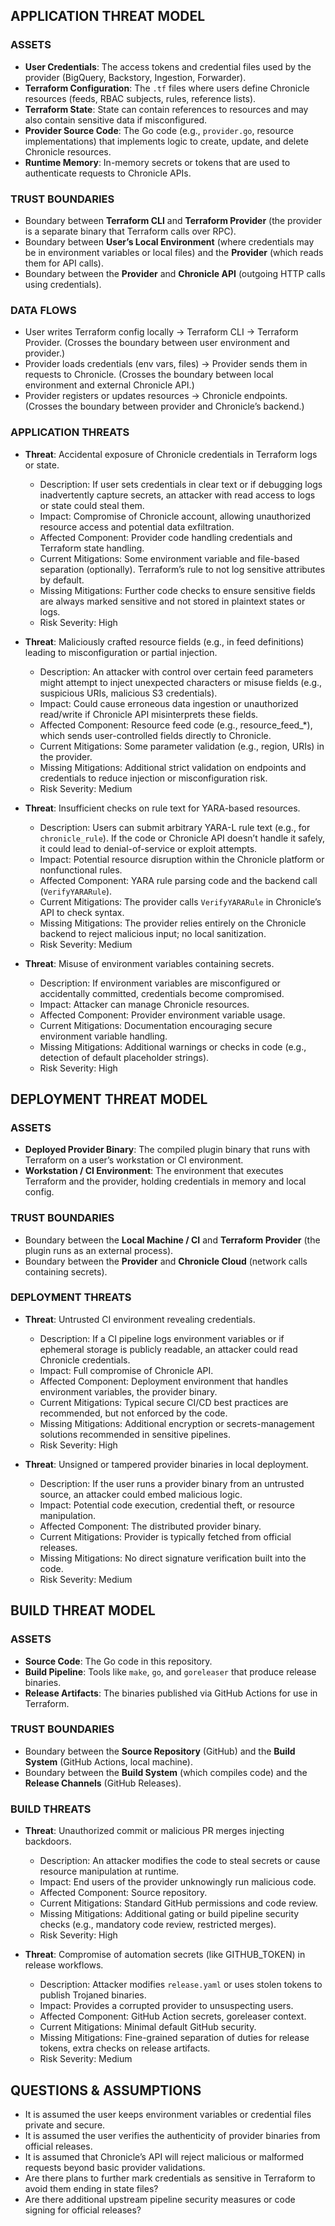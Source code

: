 ## APPLICATION THREAT MODEL

### ASSETS
- **User Credentials**: The access tokens and credential files used by the provider (BigQuery, Backstory, Ingestion, Forwarder).
- **Terraform Configuration**: The `.tf` files where users define Chronicle resources (feeds, RBAC subjects, rules, reference lists).
- **Terraform State**: State can contain references to resources and may also contain sensitive data if misconfigured.
- **Provider Source Code**: The Go code (e.g., `provider.go`, resource implementations) that implements logic to create, update, and delete Chronicle resources.
- **Runtime Memory**: In-memory secrets or tokens that are used to authenticate requests to Chronicle APIs.

### TRUST BOUNDARIES
- Boundary between **Terraform CLI** and **Terraform Provider** (the provider is a separate binary that Terraform calls over RPC).
- Boundary between **User’s Local Environment** (where credentials may be in environment variables or local files) and the **Provider** (which reads them for API calls).
- Boundary between the **Provider** and **Chronicle API** (outgoing HTTP calls using credentials).

### DATA FLOWS
- User writes Terraform config locally → Terraform CLI → Terraform Provider.  (Crosses the boundary between user environment and provider.)
- Provider loads credentials (env vars, files) → Provider sends them in requests to Chronicle.  (Crosses the boundary between local environment and external Chronicle API.)
- Provider registers or updates resources → Chronicle endpoints.  (Crosses the boundary between provider and Chronicle’s backend.)

### APPLICATION THREATS
- **Threat**: Accidental exposure of Chronicle credentials in Terraform logs or state.
  - Description: If user sets credentials in clear text or if debugging logs inadvertently capture secrets, an attacker with read access to logs or state could steal them.
  - Impact: Compromise of Chronicle account, allowing unauthorized resource access and potential data exfiltration.
  - Affected Component: Provider code handling credentials and Terraform state handling.
  - Current Mitigations: Some environment variable and file-based separation (optionally). Terraform’s rule to not log sensitive attributes by default.
  - Missing Mitigations: Further code checks to ensure sensitive fields are always marked sensitive and not stored in plaintext states or logs.
  - Risk Severity: High

- **Threat**: Maliciously crafted resource fields (e.g., in feed definitions) leading to misconfiguration or partial injection.
  - Description: An attacker with control over certain feed parameters might attempt to inject unexpected characters or misuse fields (e.g., suspicious URIs, malicious S3 credentials).
  - Impact: Could cause erroneous data ingestion or unauthorized read/write if Chronicle API misinterprets these fields.
  - Affected Component: Resource feed code (e.g., resource_feed_*), which sends user-controlled fields directly to Chronicle.
  - Current Mitigations: Some parameter validation (e.g., region, URIs) in the provider.
  - Missing Mitigations: Additional strict validation on endpoints and credentials to reduce injection or misconfiguration risk.
  - Risk Severity: Medium

- **Threat**: Insufficient checks on rule text for YARA-based resources.
  - Description: Users can submit arbitrary YARA-L rule text (e.g., for `chronicle_rule`). If the code or Chronicle API doesn’t handle it safely, it could lead to denial-of-service or exploit attempts.
  - Impact: Potential resource disruption within the Chronicle platform or nonfunctional rules.
  - Affected Component: YARA rule parsing code and the backend call (`VerifyYARARule`).
  - Current Mitigations: The provider calls `VerifyYARARule` in Chronicle’s API to check syntax.
  - Missing Mitigations: The provider relies entirely on the Chronicle backend to reject malicious input; no local sanitization.
  - Risk Severity: Medium

- **Threat**: Misuse of environment variables containing secrets.
  - Description: If environment variables are misconfigured or accidentally committed, credentials become compromised.
  - Impact: Attacker can manage Chronicle resources.
  - Affected Component: Provider environment variable usage.
  - Current Mitigations: Documentation encouraging secure environment variable handling.
  - Missing Mitigations: Additional warnings or checks in code (e.g., detection of default placeholder strings).
  - Risk Severity: High

## DEPLOYMENT THREAT MODEL

### ASSETS
- **Deployed Provider Binary**: The compiled plugin binary that runs with Terraform on a user’s workstation or CI environment.
- **Workstation / CI Environment**: The environment that executes Terraform and the provider, holding credentials in memory and local config.

### TRUST BOUNDARIES
- Boundary between the **Local Machine / CI** and **Terraform Provider** (the plugin runs as an external process).
- Boundary between the **Provider** and **Chronicle Cloud** (network calls containing secrets).

### DEPLOYMENT THREATS
- **Threat**: Untrusted CI environment revealing credentials.
  - Description: If a CI pipeline logs environment variables or if ephemeral storage is publicly readable, an attacker could read Chronicle credentials.
  - Impact: Full compromise of Chronicle API.
  - Affected Component: Deployment environment that handles environment variables, the provider binary.
  - Current Mitigations: Typical secure CI/CD best practices are recommended, but not enforced by the code.
  - Missing Mitigations: Additional encryption or secrets-management solutions recommended in sensitive pipelines.
  - Risk Severity: High

- **Threat**: Unsigned or tampered provider binaries in local deployment.
  - Description: If the user runs a provider binary from an untrusted source, an attacker could embed malicious logic.
  - Impact: Potential code execution, credential theft, or resource manipulation.
  - Affected Component: The distributed provider binary.
  - Current Mitigations: Provider is typically fetched from official releases.
  - Missing Mitigations: No direct signature verification built into the code.
  - Risk Severity: Medium

## BUILD THREAT MODEL

### ASSETS
- **Source Code**: The Go code in this repository.
- **Build Pipeline**: Tools like `make`, `go`, and `goreleaser` that produce release binaries.
- **Release Artifacts**: The binaries published via GitHub Actions for use in Terraform.

### TRUST BOUNDARIES
- Boundary between the **Source Repository** (GitHub) and the **Build System** (GitHub Actions, local machine).
- Boundary between the **Build System** (which compiles code) and the **Release Channels** (GitHub Releases).

### BUILD THREATS
- **Threat**: Unauthorized commit or malicious PR merges injecting backdoors.
  - Description: An attacker modifies the code to steal secrets or cause resource manipulation at runtime.
  - Impact: End users of the provider unknowingly run malicious code.
  - Affected Component: Source repository.
  - Current Mitigations: Standard GitHub permissions and code review.
  - Missing Mitigations: Additional gating or build pipeline security checks (e.g., mandatory code review, restricted merges).
  - Risk Severity: High

- **Threat**: Compromise of automation secrets (like GITHUB_TOKEN) in release workflows.
  - Description: Attacker modifies `release.yaml` or uses stolen tokens to publish Trojaned binaries.
  - Impact: Provides a corrupted provider to unsuspecting users.
  - Affected Component: GitHub Action secrets, goreleaser context.
  - Current Mitigations: Minimal default GitHub security.
  - Missing Mitigations: Fine-grained separation of duties for release tokens, extra checks on release artifacts.
  - Risk Severity: Medium

## QUESTIONS & ASSUMPTIONS
- It is assumed the user keeps environment variables or credential files private and secure.
- It is assumed the user verifies the authenticity of provider binaries from official releases.
- It is assumed that Chronicle’s API will reject malicious or malformed requests beyond basic provider validations.
- Are there plans to further mark credentials as sensitive in Terraform to avoid them ending in state files?
- Are there additional upstream pipeline security measures or code signing for official releases?
